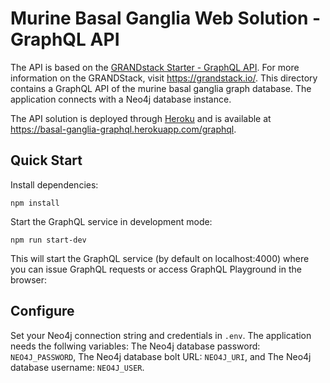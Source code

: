 # Murine Basal Ganglia Web Solution - GraphQL API

The API is based on the [GRANDstack Starter - GraphQL API](https://github.com/grand-stack/grand-stack-starter). For more information on the GRANDStack, visit https://grandstack.io/. This directory contains a GraphQL API of the murine basal ganglia graph database. The application connects with a Neo4j database instance.

The API solution is deployed through [Heroku](https://www.heroku.com/) and is available at https://basal-ganglia-graphql.herokuapp.com/graphql.

## Quick Start

Install dependencies:

```
npm install
```

Start the GraphQL service in development mode:

```
npm run start-dev
```

This will start the GraphQL service (by default on localhost:4000) where you can issue GraphQL requests or access GraphQL Playground in the browser:

## Configure

Set your Neo4j connection string and credentials in `.env`.
The application needs the follwing variables: The Neo4j database password: `NEO4J_PASSWORD`, The Neo4j database bolt URL: `NEO4J_URI`, and The Neo4j database username: `NEO4J_USER`.
